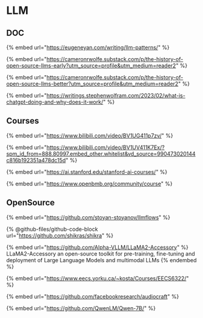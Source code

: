 # LLM

## DOC





{% embed url="https://eugeneyan.com/writing/llm-patterns/" %}

{% embed url="https://cameronrwolfe.substack.com/p/the-history-of-open-source-llms-early?utm_source=profile&utm_medium=reader2" %}

{% embed url="https://cameronrwolfe.substack.com/p/the-history-of-open-source-llms-better?utm_source=profile&utm_medium=reader2" %}

{% embed url="https://writings.stephenwolfram.com/2023/02/what-is-chatgpt-doing-and-why-does-it-work/" %}

##

## Courses





{% embed url="https://www.bilibili.com/video/BV1UG411p7zv/" %}



{% embed url="https://www.bilibili.com/video/BV1UV411K7Ex/?spm_id_from=888.80997.embed_other.whitelist&vd_source=990473020144c816b192351a478dc15d" %}

{% embed url="https://ai.stanford.edu/stanford-ai-courses/" %}

{% embed url="https://www.openbmb.org/community/course" %}

## OpenSource

{% embed url="https://github.com/stoyan-stoyanov/llmflows" %}

{% @github-files/github-code-block url="https://github.com/shikras/shikra" %}

{% embed url="https://github.com/Alpha-VLLM/LLaMA2-Accessory" %}
LLaMA2-Accessory an open-source toolkit for pre-training, fine-tuning and deployment of Large Language Models and multimodal LLMs
{% endembed %}

{% embed url="https://www.eecs.yorku.ca/~kosta/Courses/EECS6322/" %}

{% embed url="https://github.com/facebookresearch/audiocraft" %}

{% embed url="https://github.com/QwenLM/Qwen-7B/" %}
